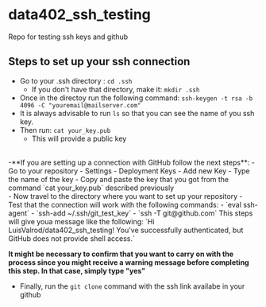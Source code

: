 # data402_ssh_testing
Repo for testing ssh keys and github


## Steps to set up your ssh connection

- Go to your .ssh directory : `cd .ssh`
  - If you don't have that directory, make it: `mkdir .ssh`
- Once in the directoy run the following command: `ssh-keygen -t rsa -b 4096 -C "youremail@mailserver.com"`
- It is always advisable to run `ls` so that you can see the name of you ssh key.
- Then run: `cat your_key.pub`
  - This will provide a public key
<br>
-**If you are setting up a connection with GitHub follow the next steps**:
  - Go to your repository
  - Settings
  - Deployment Keys
  - Add new Key
  - Type the name of the key
  - Copy and paste the key that you got from the command `cat your_key.pub` described previously

<br>
- Now travel to the directory where you want to set up your repository
- Test that the connection will work with the following commands:
  - `eval ssh-agent`
  - `ssh-add ~/.ssh/git_test_key`
  - `ssh -T git@github.com`
This steps will give youa message like the following: `Hi LuisValrod/data402_ssh_testing! You've successfully authenticated, but GitHub does not provide shell access.`

**It might be necessary to confirm that you want to carry on with the process since you might receive a warning message before completing this step. In that case, simply type "yes"**
- Finally, run the `git clone` command with the ssh link availabe in your github

  
